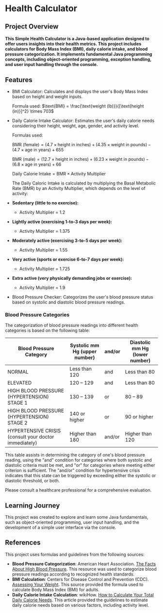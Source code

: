 # Health Calculator

## Project Overview

#### This Simple Health Calculator is a Java-based application designed to offer users insights into their health metrics. This project includes calculators for Body Mass Index (BMI), daily calorie intake, and blood pressure categorization. It implements fundamental Java programming concepts, including object-oriented programming, exception handling, and user input handling through the console.

## Features

* BMI Calculator: Calculates and displays the user's Body Mass Index based on height and weight inputs.

    Formula used: $\text{BMI} = \frac{\text{weight (lb)}}{[\text{height (in)}]^2} \times 703$


* Daily Calorie Intake Calculator: Estimates the user's daily calorie needs considering their height, weight, age, gender, and activity level.

    Formulas used: 

    $\text{BMR (female)} = (4.7 \times \text{height in inches}) + (4.35 \times \text{weight in pounds}) - (4.7 \times \text{age in years}) + 655$

    $\text{BMR (male)} = (12.7 \times \text{height in inches}) + (6.23 \times \text{weight in pounds}) - (6.8 \times \text{age in years}) + 66$

    $\text{Daily Calorie Intake} = \text{BMR} \times \text{Activity Multiplier}$

    The Daily Caloric Intake is calculated by multiplying the Basal Metabolic Rate (BMR) by an Activity Multiplier, which depends on the level of activity:

- **Sedentary (little to no exercise):** 
  - Activity Multiplier = 1.2

- **Lightly active (exercising 1-to-3 days per week):** 
  - Activity Multiplier = 1.375

- **Moderately active (exercising 3-to-5 days per week):** 
  - Activity Multiplier = 1.55

- **Very active (sports or exercise 6-to-7 days per week):** 
  - Activity Multiplier = 1.725

- **Extra active (very physically demanding jobs or exercise):** 
  - Activity Multiplier = 1.9

* Blood Pressure Checker: Categorizes the user's blood pressure status based on systolic and diastolic blood pressure readings.

### Blood Pressure Categories

The categorization of blood pressure readings into different health categories is based on the following table:

| Blood Pressure Category                          | Systolic mm Hg (upper number) | and/or | Diastolic mm Hg (lower number) |
|--------------------------------------------------|-------------------------------|--------|--------------------------------|
| NORMAL                                           | Less than 120                 | and    | Less than 80                   |
| ELEVATED                                         | 120 – 129                     | and    | Less than 80                   |
| HIGH BLOOD PRESSURE (HYPERTENSION) STAGE 1       | 130 – 139                     | or     | 80 – 89                        |
| HIGH BLOOD PRESSURE (HYPERTENSION) STAGE 2       | 140 or higher                 | or     | 90 or higher                   |
| HYPERTENSIVE CRISIS (consult your doctor immediately) | Higher than 180           | and/or | Higher than 120                |

This table assists in determining the category of one's blood pressure reading, using the "and" condition for categories where both systolic and diastolic criteria must be met, and "or" for categories where meeting either criterion is sufficient. The "and/or" condition for hypertensive crisis indicates that this state can be triggered by exceeding either the systolic or diastolic threshold, or both.


Please consult a healthcare professional for a comprehensive evaluation.

## Learning Journey

This project was created to explore and learn some Java fundamentals, such as object-oriented programming, user input handling, and the development of a simple user interface via the console. 




## References
This project uses formulas and guidelines from the following sources:

- **Blood Pressure Categorization**: American Heart Association. [The Facts About High Blood Pressure](https://www.heart.org/en/health-topics/high-blood-pressure/the-facts-about-high-blood-pressure). This resource was used to categorize blood pressure readings according to recognized health standards.
- **BMI Calculation**: Centers for Disease Control and Prevention (CDC). [Assessing Your Weight](https://www.cdc.gov/healthyweight/assessing/bmi/adult_bmi/index.html#Interpreted). This source provided the formula used to calculate Body Mass Index (BMI) for adults.
- **Daily Calorie Intake Calculation**: wikiHow. [How to Calculate Your Total Daily Calorie Needs](https://www.wikihow.com/Calculate-Your-Total-Daily-Calorie-Needs). This article provided the guidelines to estimate daily calorie needs based on various factors, including activity level.
